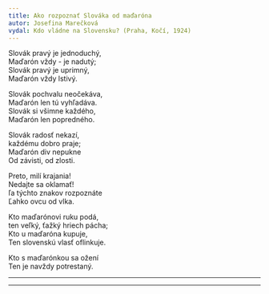 ```yaml
---
title: Ako rozpoznať Slováka od maďaróna 
autor: Josefina Marečková
vydal: Kdo vládne na Slovensku? (Praha, Kočí, 1924)
---
```


Slovák pravý je jednoduchý,  
Maďarón vždy - je nadutý;  
Slovák pravý je uprimný,  
Maďarón vždy lstivý.

Slovák pochvalu neočekáva,  
Maďarón len tú vyhľadáva.  
Slovák si všimne každého,  
Maďarón len popredného.

Slovák radosť nekazí,   
každému dobro praje;   
Maďarón div nepukne    
Od závisti, od zlosti.

Preto, milí krajania!  
Nedajte sa oklamať!   
ľa týchto znakov rozpoznáte    
Ľahko ovcu od vlka.

Kto maďarónovi ruku podá,   
ten veľký, ťažký hriech pácha;   
Kto u maďaróna kupuje,   
Ten slovenskú vlasť oflinkuje.

Kto s maďarónkou sa ožení   
Ten je navždy potrestaný.   
- - - - - - - - - -     
- - - - - - - - - -